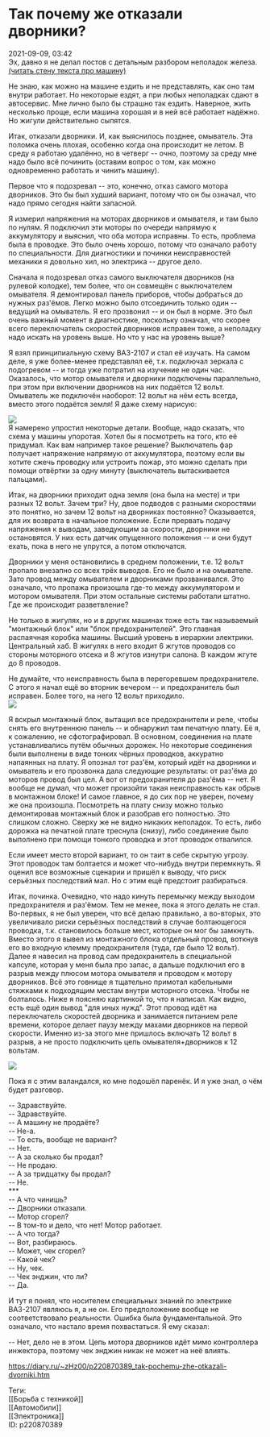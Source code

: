 Так почему же отказали дворники?
=================================

   
 2021-09-09, 03:42   
  Эх, давно я не делал постов с детальным разбором неполадок железа.   
  [(читать стену текста про машину)](https://zHz00.diary.ru/p220870389.htm?index=1#linkmore220870389m1)      
   
 Не знаю, как можно на машине ездить и не представлять, как оно там внутри работает. Но некоторые ездят, а при любых неполадках сдают в автосервис. Мне лично было бы страшно так ездить. Наверное, жить несколько проще, если машина хорошая и в ней всё работает надёжно. Но жигули действительно сыпятся.   
   
 Итак, отказали дворники. И, как выяснилось позднее, омыватель. Эта поломка очень плохая, особенно когда она происходит не летом. В среду я работаю удалённо, но в четверг -- очно, поэтому за среду мне надо было всё починить (оставим вопрос о том, как можно одновременно работать и чинить машину).   
   
 Первое что я подозревал -- это, конечно, отказ самого мотора дворников. Это бы был худший вариант, потому что он бы означал, что надо прямо сегодня найти запасной.   
   
 Я измерил напряжения на моторах дворников и омывателя, и там было по нулям. Я подключил эти моторы по очереди напрямую к аккумулятору и выяснил, что оба мотора исправны. То есть, проблема была в проводке. Это было очень хорошо, потому что означало работу по специальности. Для диагностики и починки неисправностей механики я довольно хил, но электрика -- другое дело.   
   
 Сначала я подозревал отказ самого выключателя дворников (на рулевой колодке), тем более, что он совмещён с выключателем омывателя. Я демонтировал панель приборов, чтобы добраться до нужных раз'ёмов. Легко можно было отсоединить только один -- ведущий на омыватель. Я его прозвонил -- и он был в норме. Это был очень важный момент в диагностике, поскольку означал, что скорее всего переключатель скоростей дворников исправен тоже, а неполадку надо искать на уровень выше. Но что у нас на уровень выше?   
   
 Я взял принципиальную схему ВАЗ-2107 и стал её изучать. На самом деле, я уже более-менее представлял её, т.к. подключал зеркала с подогревом -- и тогда уже потратил на изучение не один час. Оказалось, что мотор омывателя и дворники подключены параллельно, при этом при включении дворников на них подаётся 12 вольт. Омыватель же подключён наоборот: 12 вольт на нём есть всегда, вместо этого подаётся земля! Я даже схему нарисую:   
   
  ![](https://b.radikal.ru/b03/2109/15/596b042e50dc.png)    
 Я намерено упростил некоторые детали. Вообще, надо сказать, что схема у машины упоротая. Хотел бы я посмотреть на того, кто её придумал. Как вам например такое решение? Выключатель фар получает напряжение напрямую от аккумулятора, поэтому если вы хотите сжечь проводку или устроить пожар, это можно сделать при помощи отвёртки за одну минуту (выключатель вытаскивается пальцами).   
   
 Итак, на дворники приходит одна земля (она была на месте) и три разных 12 вольт. Зачем три? Ну, двое подводов с разными скоростями это понятно, но зачем 12 вольт на дворниках постоянно? Оказывается, для их возврата в начальное положение. Если прервать подачу напряжения к выводам, заведующим за скорости, дворники не остановятся. У них есть датчик опущенного положения -- и они будут ехать, пока в него не упрутся, а потом отключатся.   
   
 Дворники у меня остановились в среднем положении, т.е. 12 вольт пропало внезапно со всех трёх выводов. Его не было и на омывателе. Зато провод между омывателем и дворниками прозванивался. Это означало, что пропажа произошла где-то между аккумулятором и мотором омывателя. При этом остальные системы работали штатно. Где же происходит разветвление?   
   
 Не только в жигулях, но и в других машинах тоже есть так называемый "монтажный блок" или "блок предохранителей". Это главная распаячная коробка машины. Высший уровень в иерархии электрики. Центральный хаб. В жигулях в него входит 6 жгутов проводов со стороны моторного отсека и 8 жгутов изнутри салона. В каждом жгуте до 8 проводов.   
   
 Не думайте, что неисправность была в перегоревшем предохранителе. С этого я начал ещё во вторник вечером -- и предохранитель был исправен. Более того, на него 12 вольт приходило.   
 ![](https://b.radikal.ru/b08/2109/2d/d6bc432af733.png)   
   
 Я вскрыл монтажный блок, вытащил все предохранители и реле, чтобы снять его внутреннюю панель -- и обнаружил там печатную плату. Её я, к сожалению, не сфотографировал. В основном, соединения на плате устанавливались путём обычных дорожек. Но некоторые соединения были выполнены в виде тонких чёрных проводков, аккуратно напаянных на плату. Я опознал тот раз'ём, который идёт на дворники и омыватель и его прозвонка дала следующие результаты: от раз'ёма до моторов провод был цел. А вот от предохранителя до раз'ёма -- нет. Я вообще не думал, что может произойти такая неисправность как обрыв в монтажном блоке! И самое главное, я до сих пор не уверен, почему же она произошла. Посмотреть на плату снизу можно только демонтировав монтажный блок и разобрав его полностью. Это слишком сложно. Сверху же не видно никаких неполадок. То есть, либо дорожка на печатной плате треснула (снизу), либо соединение было выполнено при помощи тонкого проводка и этот проводок отвалился.   
   
 Если имеет место второй вариант, то он таит в себе скрытую угрозу. Этот проводок там болтается и может что-нибудь внутри перемкнуть. Я оценил все возможные сценарии и пришёл к выводу, что риск серьёзных последствий мал. Но с этим ещё предстоит разбираться.   
   
 Итак, починка. Очевидно, что надо кинуть перемычку между выходом предохранителя и раз'ёмом. Тем не менее, пока я этого делать не стал. Во-первых, я не был уверен, что всё делаю правильно, а во-вторых, это увеличивало риски серьёзных последствий в случае болтающегося проводка, т.к. становилось больше мест, которые он мог бы замкнуть. Вместо этого я вывел из монтажного блока отдельный провод, воткнув его во входную клемму предохранителя (туда, где было 12 вольт). Далее я навесил на провод сам предохранитель в специальной капсуле, которая у меня была про запас, а дальше подключил его в разрыв между плюсом мотора омывателя и проводом к мотору дворников. Всё это говнище я тщательно примотал кабельными стяжками к подходящим местам внутри моторного отсека. Чтобы не болталось. Ниже я поясняю картинкой то, что я написал. Как видно, есть ещё один вывод "для иных нужд". Этот провод идёт на переключатель скоростей дворника и занимается питанием реле времени, которое делает паузу между махами дворников на первой скорости. Именно из-за этого мне пришлось включать 12 вольт в разрыв, а не просто подключить цепь омывателя+дворников к 12 вольтам.   
   
  ![](https://d.radikal.ru/d36/2109/95/608e4a3f4616.png)    
   
 Пока я с этим валандался, ко мне подошёл паренёк. И я уже знал, о чём будет разговор.   
   
 -- Здравствуйте.   
 -- Здравствуйте.   
 -- А машину не продаёте?   
 -- Не-а.   
 -- То есть, вообще не вариант?   
 -- Нет.   
 -- А за сколько бы продал?   
 -- Не продаю.   
 -- А за тридцатку бы продал?   
 -- Не.   
 \*\*\*   
 -- А что чинишь?   
 -- Дворники отказали.   
 -- Мотор сгорел?   
 -- В том-то и дело, что нет! Мотор работает.   
 -- А что тогда?   
 -- Вот, разбираюсь.   
 -- Может, чек сгорел?   
 -- Какой чек?   
 -- Ну, чек.   
 -- Чек энджин, что ли?   
 -- Да.   
   
 И тут я понял, что носителем специальных знаний по электрике ВАЗ-2107 являюсь я, а не он. Его предположение вообще не соответствовало реальности. Ошибка была фундаментальной. Это означало, что настало время похвастаться. Я ему сказал:   
   
 -- Нет, дело не в этом. Цепь мотора дворников идёт мимо контроллера инжектора, поэтому чек энджин никак не может на неё влиять.     
    
 <https://diary.ru/~zHz00/p220870389_tak-pochemu-zhe-otkazali-dvorniki.htm>   
   
 Теги:   
 [[Борьба с техникой]]   
 [[Автомобили]]   
 [[Электроника]]   
 ID: p220870389